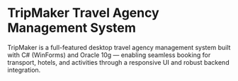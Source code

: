 # TripMaker Travel Agency Management System
TripMaker is a full-featured desktop travel agency management system built with C# (WinForms) and Oracle 10g — enabling seamless booking for transport, hotels, and activities through a responsive UI and robust backend integration.
